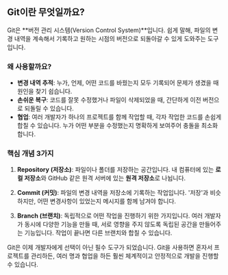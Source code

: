 ## Git이란 무엇일까요?

Git은 **버전 관리 시스템(Version Control System)**입니다. 쉽게 말해, 파일의 변경 내역을 계속해서 기록하고 원하는 시점의 버전으로 되돌아갈 수 있게 도와주는 도구입니다.

### 왜 사용할까요?

- **변경 내역 추적**: 누가, 언제, 어떤 코드를 바꿨는지 모두 기록되어 문제가 생겼을 때 원인을 찾기 쉽습니다.
- **손쉬운 복구**: 코드를 잘못 수정했거나 파일이 삭제되었을 때, 간단하게 이전 버전으로 되돌릴 수 있습니다.
- **협업**: 여러 개발자가 하나의 프로젝트를 함께 작업할 때, 각자 작업한 코드를 손쉽게 합칠 수 있습니다. 누가 어떤 부분을 수정했는지 명확하게 보여주어 충돌을 최소화합니다.

### 핵심 개념 3가지

1.  **Repository (저장소)**: 파일이나 폴더를 저장하는 공간입니다. 내 컴퓨터에 있는 **로컬 저장소**와 GitHub 같은 원격 서버에 있는 **원격 저장소**로 나뉩니다.

2.  **Commit (커밋)**: 파일의 변경 내역을 저장소에 기록하는 작업입니다. '저장'과 비슷하지만, 어떤 변경사항이 있었는지 메시지를 함께 남겨야 합니다.

3.  **Branch (브랜치)**: 독립적으로 어떤 작업을 진행하기 위한 가지입니다. 여러 개발자가 동시에 다양한 기능을 만들 때, 서로 영향을 주지 않도록 독립된 공간을 만들어주는 기능입니다. 작업이 끝나면 다른 브랜치와 합칠 수 있습니다.

Git은 이제 개발자에게 선택이 아닌 필수 도구가 되었습니다. Git을 사용하면 혼자서 프로젝트를 관리하든, 여러 명과 협업을 하든 훨씬 체계적이고 안정적으로 개발을 진행할 수 있습니다.